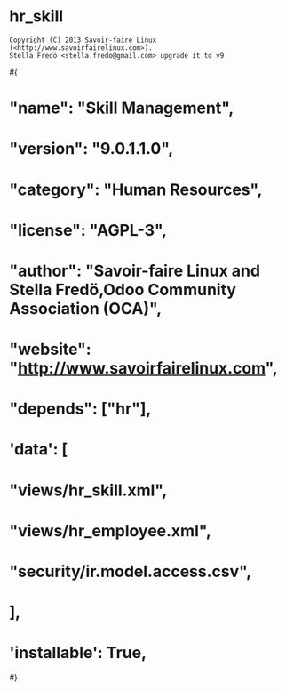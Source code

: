 # hr_skill
    Copyright (C) 2013 Savoir-faire Linux (<http://www.savoirfairelinux.com>).
    Stella Fredö <stella.fredo@gmail.com> upgrade it to v9

#{
#    "name": "Skill Management",
#    "version": "9.0.1.1.0",
#    "category": "Human Resources",
#    "license": "AGPL-3",
#    "author": "Savoir-faire Linux and Stella Fredö,Odoo Community Association (OCA)",
#    "website": "http://www.savoirfairelinux.com",
#    "depends": ["hr"],
#    'data': [
#        "views/hr_skill.xml",
#        "views/hr_employee.xml",
#        "security/ir.model.access.csv",
#    ],
#    'installable': True,
#}
#
